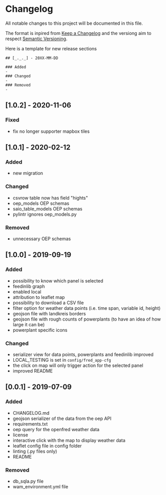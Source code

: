 # Changelog
All notable changes to this project will be documented in this file.

The format is inpired from [Keep a Changelog](http://keepachangelog.com/en/1.0.0/)
and the versiong aim to respect [Semantic Versioning](http://semver.org/spec/v2.0.0.html).

Here is a template for new release sections

```
## [_._._] - 20XX-MM-DD

### Added
-
### Changed
-
### Removed
-
```
## [1.0.2] - 2020-11-06

### Fixed
- fix no longer supporter mapbox tiles

## [1.0.1] - 2020-02-12

### Added
- new migration 

### Changed
- csvrow table now has field "hights"
- oep_models OEP schemas
- saio_table_models OEP schemas
- pylintr ignores oep_models.py 

### Removed
- unnecessary OEP schemas


## [1.0.0] - 2019-09-19

### Added
- possibility to know which panel is selected
- feedinlib graph
- enabled local
- attribution to leaflet map
- possibility to download a CSV file
- filter option for weather data points (i.e. time span, variable id, height)
- geojson file with landkreis borders
- geojson file with rough counts of powerplants (to have an idea of how large it can be)
- powerplant specific icons

### Changed
- serializer view for data points, powerplants and feedinlib improved
- LOCAL_TESTING is set in `config/fred_app-cfg`
- the click on map will only trigger action for the selected panel
- improved README


## [0.0.1] - 2019-07-09

### Added
- CHANGELOG.md
- geojson serializer of the data from the oep API
- requirements.txt
- oep query for the openfred weather data
- license
- interactive click with the map to display weather data
- leaflet config file in config folder
- linting (.py files only)
- README

### Removed
- db_sqla.py file
- wam_environment.yml file

